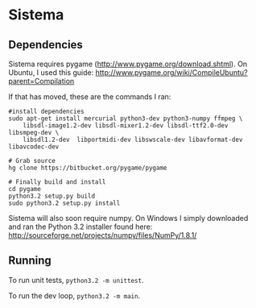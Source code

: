 Sistema
=======

Dependencies
------------

Sistema requires pygame (http://www.pygame.org/download.shtml).  On Ubuntu, I used this guide: http://www.pygame.org/wiki/CompileUbuntu?parent=Compilation

If that has moved, these are the commands I ran:

```
#install dependencies
sudo apt-get install mercurial python3-dev python3-numpy ffmpeg \
    libsdl-image1.2-dev libsdl-mixer1.2-dev libsdl-ttf2.0-dev libsmpeg-dev \
    libsdl1.2-dev  libportmidi-dev libswscale-dev libavformat-dev libavcodec-dev
 
# Grab source
hg clone https://bitbucket.org/pygame/pygame
 
# Finally build and install
cd pygame
python3.2 setup.py build
sudo python3.2 setup.py install
```

Sistema will also soon require numpy. On Windows I simply downloaded and ran the Python 3.2 installer found here: http://sourceforge.net/projects/numpy/files/NumPy/1.8.1/

Running
-------

To run unit tests, `python3.2 -m unittest`.

To run the dev loop, `python3.2 -m main`.
